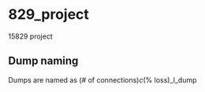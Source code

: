 # 829_project
15829 project

## Dump naming
Dumps are named as (# of connections)_c_(% loss)_l_dump
